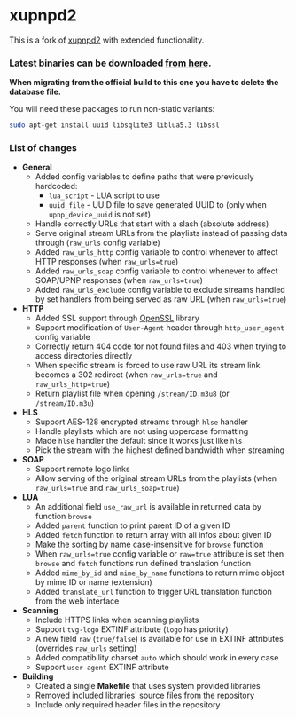 # xupnpd2

This is a fork of [xupnpd2](https://github.com/clark15b/xupnpd2) with extended functionality.

### Latest binaries can be downloaded [from here](https://jacklul.github.io/xupnpd2/).

**When migrating from the official build to this one you have to delete the database file.**

You will need these packages to run non-static variants:

```bash
sudo apt-get install uuid libsqlite3 liblua5.3 libssl
```

### List of changes

- **General**
    - Added config variables to define paths that were previously hardcoded:
        - `lua_script` - LUA script to use
        - `uuid_file` - UUID file to save generated UUID to (only when `upnp_device_uuid` is not set)
    - Handle correctly URLs that start with a slash (absolute address)
    - Serve original stream URLs from the playlists instead of passing data through (`raw_urls` config variable)
    - Added `raw_urls_http` config variable to control whenever to affect HTTP responses (when `raw_urls=true`)
    - Added `raw_urls_soap` config variable to control whenever to affect SOAP/UPNP responses (when `raw_urls=true`)
    - Added `raw_urls_exclude` config variable to exclude streams handled by set handlers from being served as raw URL (when `raw_urls=true`)
- **HTTP**
    - Added SSL support through [OpenSSL](https://www.openssl.org) library
    - Support modification of `User-Agent` header through `http_user_agent` config variable
    - Correctly return 404 code for not found files and 403 when trying to access directories directly
    - When specific stream is forced to use raw URL its stream link becomes a 302 redirect (when `raw_urls=true` and `raw_urls_http=true`)
    - Return playlist file when opening `/stream/ID.m3u8` (or `/stream/ID.m3u`)
- **HLS**
    - Support AES-128 encrypted streams through `hlse` handler
    - Handle playlists which are not using uppercase formatting
    - Made `hlse` handler the default since it works just like `hls`
    - Pick the stream with the highest defined bandwidth when streaming
- **SOAP**
    - Support remote logo links
    - Allow serving of the original stream URLs from the playlists (when `raw_urls=true` and `raw_urls_soap=true`)
- **LUA**
    - An additional field `use_raw_url` is available in returned data by function `browse`
    - Added `parent` function to print parent ID of a given ID
    - Added `fetch` function to return array with all infos about given ID
    - Make the sorting by name case-insensitive for `browse` function
    - When `raw_urls=true` config variable or `raw=true` attribute is set then `browse` and `fetch` functions run defined translation function
    - Added `mime_by_id` and `mime_by_name` functions to return mime object by mime ID or name (extension)
    - Added `translate_url` function to trigger URL translation function from the web interface
- **Scanning**
    - Include HTTPS links when scanning playlists
    - Support `tvg-logo` EXTINF attribute (`logo` has priority)
    - A new field `raw` (`true/false`) is available for use in EXTINF attributes (overrides `raw_urls` setting)
    - Added compatibility charset `auto` which should work in every case
    - Support `user-agent` EXTINF attribute
- **Building**
    - Created a single **Makefile** that uses system provided libraries
    - Removed included libraries' source files from the repository
    - Include only required header files in the repository
